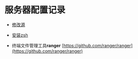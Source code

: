 # 服务器配置记录

* [修改源](修改centos源镜像.md)

* [安装zsh](安装zsh.md)

* 终端文件管理工具**ranger** [https://github.com/ranger/ranger](https://github.com/ranger/ranger)
